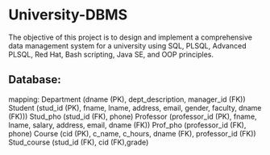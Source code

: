 # University-DBMS  
The objective of this project is to design and implement a comprehensive data management system for a university using SQL, PLSQL, Advanced PLSQL, Red Hat, Bash scripting, Java SE, and OOP principles. 
## Database:
mapping:
Department (dname (PK), dept_description, manager_id (FK))
Student (stud_id (PK), fname, lname, address, email, gender, faculty, dname (FK)))
Stud_pho (stud_id (FK), phone)
Professor (professor_id (PK), fname, lname, salary, address, email, dname (FK))
Prof_pho (professor_id (FK), phone)
Course (cid (PK), c_name, c_hours, dname (FK), professor_id (FK))
Stud_course (stud_id (FK), cid (FK),grade)  
